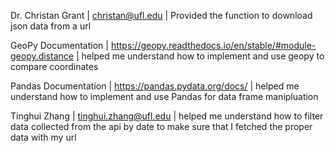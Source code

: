 Dr. Christan Grant | christan@ufl.edu | Provided the function to download json data from a url

GeoPy Documentation | https://geopy.readthedocs.io/en/stable/#module-geopy.distance | helped me understand how to implement and use geopy to compare coordinates

Pandas Documentation | https://pandas.pydata.org/docs/ | helped me understand how to implement and use Pandas for data frame manipluation

Tinghui Zhang | tinghui.zhang@ufl.edu | helped me understand how to filter data collected from the api by date to make sure that I fetched the proper data with my url
